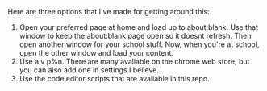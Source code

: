 Here are three options that I've made for getting around this:

1. Open your preferred page at home and load up to about:blank. Use that window to keep the about:blank page open so it doesnt refresh. Then open another window for your school stuff. Now, when you're at school, open the other window and load your content.
2. Use a v p%n. There are many avaliable on the chrome web store, but you can also add one in settings I believe.
3. Use the code editor scripts that are avaliable in this repo. 
   
